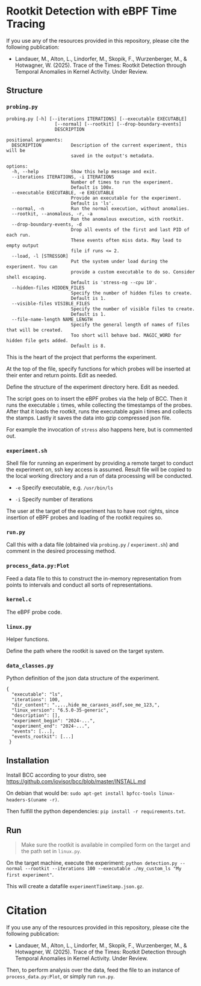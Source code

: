 # Rootkit Detection with eBPF Time Tracing

If you use any of the resources provided in this repository, please cite the following publication:
* Landauer, M., Alton, L., Lindorfer, M., Skopik, F., Wurzenberger, M., & Hotwagner, W. (2025). Trace of the Times: Rootkit Detection through Temporal Anomalies in Kernel Activity. Under Review.

## Structure

### `probing.py`

````commandline
probing.py [-h] [--iterations ITERATIONS] [--executable EXECUTABLE]
                  [--normal] [--rootkit] [--drop-boundary-events]
                  DESCRIPTION

positional arguments:
  DESCRIPTION           Description of the current experiment, this will be
                        saved in the output's metadata.

options:
  -h, --help            Show this help message and exit.
  --iterations ITERATIONS, -i ITERATIONS
                        Number of times to run the experiment.
                        Default is 100x.
  --executable EXECUTABLE, -e EXECUTABLE
                        Provide an executable for the experiment.
                        Default is 'ls'.
  --normal, -n          Run the normal execution, without anomalies.
  --rootkit, --anomalous, -r, -a
                        Run the anomalous execution, with rootkit.
  --drop-boundary-events, -d
                        Drop all events of the first and last PID of each run.
                        These events often miss data. May lead to empty output
                        file if runs <= 2.
  --load, -l [STRESSOR]
                        Put the system under load during the experiment. You can
                        provide a custom executable to do so. Consider shell escaping.
                        Default is 'stress-ng --cpu 10'.
  --hidden-files HIDDEN_FILES
                        Specify the number of hidden files to create.
                        Default is 1.
  --visible-files VISIBLE_FILES
                        Specify the number of visible files to create.
                        Default is 1.
  --file-name-length NAME_LENGTH
                        Specify the general length of names of files that will be created.
                        Too short will behave bad. MAGIC_WORD for hidden file gets added.
                        Default is 8.
````

This is the heart of the project that performs the experiment.

At the top of the file, specify functions for which probes will be inserted at their enter and return points.
Edit as needed.

Define the structure of the experiment directory here.
Edit as needed.

The script goes on to insert the eBPF probes via the help of BCC.
Then it runs the executable `i` times, while collecting the timestamps of the probes.
After that it loads the rootkit, runs the executable again i times and collects the stamps.
Lastly it saves the data into gzip compressed json file.

For example the invocation of `stress` also happens here, but is commented out.

### `experiment.sh`

Shell file for running an experiment by providing a remote target to conduct the experiment on, ssh key access is assumed.
Result file will be copied to the local working directory and a run of data processing will be conducted.

* `-e` Specify executable, e.g. `/usr/bin/ls`

* `-i` Specify number of iterations

The user at the target of the experiment has to have root rights,
since insertion of eBPF probes and loading of the rootkit requires so.

### `run.py`

Call this with a data file (obtained via `probing.py` / `experiment.sh`) and comment in the desired processing method.

### `process_data.py:Plot`

Feed a data file to this to construct the in-memory representation from points to intervals and conduct all sorts of representations.

### `kernel.c`

The eBPF probe code.

### `linux.py`

Helper functions.

Define the path where the rootkit is saved on the target system.

### `data_classes.py`

Python definition of the json data structure of the experiment.

```
{
  "executable": "ls",
  "iterations": 100,
  "dir_content": ".,..,hide_me_caraxes_asdf,see_me_123,",
  "linux_version": "6.5.0-35-generic",
  "description": [],
  "experiment_begin": "2024-...",
  "experiment_end": "2024-...",
  "events": [...],
  "events_rootkit": [...]
 }
```

## Installation

Install BCC according to your distro, see https://github.com/iovisor/bcc/blob/master/INSTALL.md

On debian that would be: `sudo apt-get install bpfcc-tools linux-headers-$(uname -r)`.

Then fulfill the python dependencies: `pip install -r requirements.txt`.

## Run

> Make sure the rootkit is available in compiled form on the target and the path set in `linux.py`.

On the target machine, execute the experiment:
`python detection.py --normal --rootkit --iterations 100 --executable ./my_custom_ls "My first experiment"`.

This will create a datafile `experimentTimeStamp.json.gz`.

# Citation

If you use any of the resources provided in this repository, please cite the following publication:
* Landauer, M., Alton, L., Lindorfer, M., Skopik, F., Wurzenberger, M., & Hotwagner, W. (2025). Trace of the Times: Rootkit Detection through Temporal Anomalies in Kernel Activity. Under Review.

Then, to perform analysis over the data, feed the file to an instance of `process_data.py:Plot`,
or simply run `run.py`.
